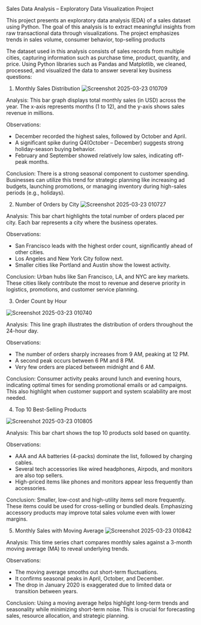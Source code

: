 Sales Data Analysis – Exploratory Data Visualization Project

This project presents an exploratory data analysis (EDA) of a sales dataset using Python. The goal of this analysis is to extract meaningful insights from raw transactional data through visualizations. The project emphasizes trends in sales volume, consumer behavior, top-selling products

The dataset used in this analysis consists of sales records from multiple cities, capturing information such as purchase time, product, quantity, and price. Using Python libraries such as Pandas and Matplotlib, we cleaned, processed, and visualized the data to answer several key business questions:


 1. Monthly Sales Distribution
![Screenshot 2025-03-23 010709](https://github.com/user-attachments/assets/c44f2888-3302-4187-aca3-bea4a9d2642f)

Analysis:
This bar graph displays total monthly sales (in USD) across the year. The x-axis represents months (1 to 12), and the y-axis shows sales revenue in millions.

Observations:
- December recorded the highest sales, followed by October and April.
- A significant spike during Q4(October – December) suggests strong holiday-season buying behavior.
- February and September showed relatively low sales, indicating off-peak months.

Conclusion:
There is a strong seasonal component to customer spending. Businesses can utilize this trend for strategic planning like increasing ad budgets, launching promotions, or managing inventory during high-sales periods (e.g., holidays).

2. Number of Orders by City
![Screenshot 2025-03-23 010727](https://github.com/user-attachments/assets/e2145a02-fba7-48e4-a0f1-217e8025be90)


Analysis: 
This bar chart highlights the total number of orders placed per city. Each bar represents a city where the business operates.

Observations:
- San Francisco leads with the highest order count, significantly ahead of other cities.
- Los Angeles and New York City follow next.
- Smaller cities like Portland and Austin show the lowest activity.

Conclusion:
Urban hubs like San Francisco, LA, and NYC are key markets. These cities likely contribute the most to revenue and deserve priority in logistics, promotions, and customer service planning.

3. Order Count by Hour
   
![Screenshot 2025-03-23 010740](https://github.com/user-attachments/assets/ca74f4ca-50af-45e1-a87c-aeaa46f34750)


Analysis:
This line graph illustrates the distribution of orders throughout the 24-hour day.

Observations:
- The number of orders sharply increases from 9 AM, peaking at 12 PM.
- A second peak occurs between 6 PM and 8 PM.
- Very few orders are placed between midnight and 6 AM.

Conclusion:
Consumer activity peaks around lunch and evening hours, indicating optimal times for sending promotional emails or ad campaigns. This also highlight when customer support and system scalability are most needed.

4. Top 10 Best-Selling Products

![Screenshot 2025-03-23 010805](https://github.com/user-attachments/assets/b820a706-13c9-4169-9c76-7d48a906f2b0)

Analysis:
This bar chart shows the top 10 products sold based on quantity.

Observations:
- AAA and AA batteries (4-packs) dominate the list, followed by charging cables.
- Several tech accessories like wired headphones, Airpods, and monitors are also top sellers.
- High-priced items like phones and monitors appear less frequently than accessories.

Conclusion:
Smaller, low-cost and high-utility items sell more frequently. These items could be used for cross-selling or bundled deals. Emphasizing accessory products may improve total sales volume even with lower margins.

5. Monthly Sales with Moving Average
![Screenshot 2025-03-23 010842](https://github.com/user-attachments/assets/6668a4ae-d950-472c-96bd-272ee399e1d1)


Analysis:
This time series chart compares monthly sales against a 3-month moving average (MA) to reveal underlying trends.

Observations:
- The moving average smooths out short-term fluctuations.
- It confirms seasonal peaks in April, October, and December.
- The drop in January 2020 is exaggerated due to limited data or transition between years.

Conclusion:
Using a moving average helps highlight long-term trends and seasonality while minimizing short-term noise. This is crucial for forecasting sales, resource allocation, and strategic planning.
